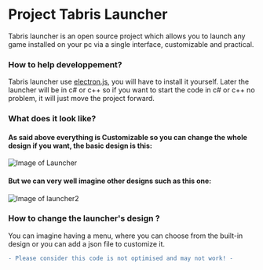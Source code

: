 # Project Tabris Launcher

Tabris launcher is an open source project which allows you to launch any game installed on your pc via a single interface, customizable and practical.

### How to help developpement?

Tabris launcher use [electron.js](https://www.electronjs.org/), you will have to install it yourself.
Later the launcher will be in c# or c++ so if you want to start the code in c# or c++ no problem, it will just move the project forward.


### What does it look like?

#### As said above everything is Customizable so you can change the whole design if you want, the basic design is this:
![Image of Launcher](https://i.imgur.com/VsjN0BK.png)
#### But we can very well imagine other designs such as this one:
![Image of launcher2](https://i.imgur.com/ztY8k60.png)

### How to change the launcher's design ?

You can imagine having a menu, where you can choose from the built-in design or you can add a json file to customize it.

```diff 
- Please consider this code is not optimised and may not work! -
```

